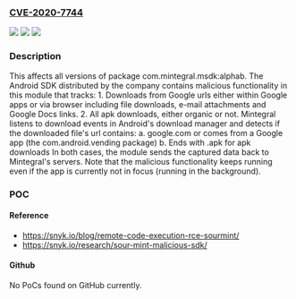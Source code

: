 ### [CVE-2020-7744](https://cve.mitre.org/cgi-bin/cvename.cgi?name=CVE-2020-7744)
![](https://img.shields.io/static/v1?label=Product&message=com.mintegral.msdk%3Aalphab&color=blue)
![](https://img.shields.io/static/v1?label=Version&message=%3E%3D%200%20&color=brighgreen)
![](https://img.shields.io/static/v1?label=Vulnerability&message=Information%20Exposure&color=brighgreen)

### Description

This affects all versions of package com.mintegral.msdk:alphab. The Android SDK distributed by the company contains malicious functionality in this module that tracks: 1. Downloads from Google urls either within Google apps or via browser including file downloads, e-mail attachments and Google Docs links. 2. All apk downloads, either organic or not. Mintegral listens to download events in Android's download manager and detects if the downloaded file's url contains: a. google.com or comes from a Google app (the com.android.vending package) b. Ends with .apk for apk downloads In both cases, the module sends the captured data back to Mintegral's servers. Note that the malicious functionality keeps running even if the app is currently not in focus (running in the background).

### POC

#### Reference
- https://snyk.io/blog/remote-code-execution-rce-sourmint/
- https://snyk.io/research/sour-mint-malicious-sdk/

#### Github
No PoCs found on GitHub currently.

